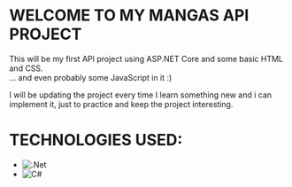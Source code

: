 # WELCOME TO MY MANGAS API PROJECT

This will be my first API project using ASP.NET Core and some basic HTML and CSS.  
... and even probably some JavaScript in it :)

I will be updating the project every time I learn something new and i can implement it, just to practice
and keep the project interesting.

# TECHNOLOGIES USED:

- ![.Net](https://img.shields.io/badge/.NET-5C2D91?style=for-the-badge&logo=.net&logoColor=white)
- ![C#](https://img.shields.io/badge/c%23-%23239120.svg?style=for-the-badge&logo=csharp&logoColor=white)
